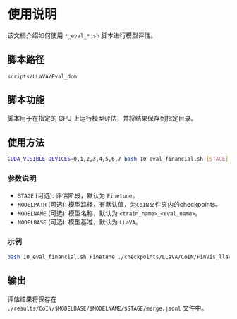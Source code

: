 # 使用说明

该文档介绍如何使用 `*_eval_*.sh` 脚本进行模型评估。

## 脚本路径

`scripts/LLaVA/Eval_dom`

## 脚本功能

脚本用于在指定的 GPU 上运行模型评估，并将结果保存到指定目录。

## 使用方法

```bash
CUDA_VISIBLE_DEVICES=0,1,2,3,4,5,6,7 bash 10_eval_financial.sh [STAGE] [MODELPATH] [MODELNAME] [MODELBASE]
```

### 参数说明

- `STAGE` (可选): 评估阶段，默认为 `Finetune`。
- `MODELPATH` (可选): 模型路径，有默认值，为`CoIN`文件夹内的checkpoints。
- `MODELNAME` (可选): 模型名称，默认为 `<train_name>_<eval_name>`。
- `MODELBASE` (可选): 模型基准，默认为 `LLaVA`。

### 示例

```bash
bash 10_eval_financial.sh Finetune ./checkpoints/LLaVA/CoIN/FinVis_llava_lora FinVis_finvis LLaVA
```

## 输出

评估结果将保存在 `./results/CoIN/$MODELBASE/$MODELNAME/$STAGE/merge.jsonl` 文件中。
